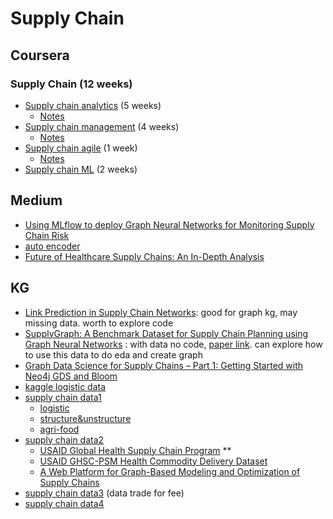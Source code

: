 # Supply Chain



## Coursera
### Supply Chain (12 weeks)
* [Supply chain analytics](https://www.coursera.org/programs/manulife-learning-program-zgh8l/specializations/supply-chain-analytics) (5 weeks)
  * [Notes](https://github.com/jinfeijoy/supply_chain/blob/main/sc_analytica.md) 
* [Supply chain management](https://www.coursera.org/programs/manulife-learning-program-zgh8l/specializations/supply-chain-management) (4 weeks)
  * [Notes](https://github.com/jinfeijoy/supply_chain/blob/main/sc_management.md) 
* [Supply chain agile](https://www.coursera.org/programs/manulife-learning-program-zgh8l/specializations/leverage-data-science-agile-supply-chain) (1 week)
    * [Notes](https://github.com/jinfeijoy/supply_chain/blob/main/agile_sc.md)
* [Supply chain ML](https://www.coursera.org/programs/manulife-learning-program-zgh8l/specializations/machine-learning-supply-chain) (2 weeks)


## Medium 
* [Using MLflow to deploy Graph Neural Networks for Monitoring Supply Chain Risk](https://medium.com/@ajmal.t.aziz/using-mlflow-to-deploy-graph-neural-networks-for-monitoring-supply-chain-risk-644c87e5259e)
* [auto encoder](https://www.jeremyjordan.me/autoencoders/)
* [Future of Healthcare Supply Chains: An In-Depth Analysis](https://www.ghx.com/the-healthcare-hub/supply-chain-future-healthcare/)


## KG
* [Link Prediction in Supply Chain Networks](https://github.com/grandintegrator/Link-Prediction-Supply-Chains): good for graph kg, may missing data. worth to explore code
* [SupplyGraph: A Benchmark Dataset for Supply Chain Planning using Graph Neural Networks](https://github.com/CIOL-SUST/SupplyGraph) : with data no code, [paper link](https://arxiv.org/html/2401.15299v1). can explore how to use this data to do eda and create graph
* [Graph Data Science for Supply Chains – Part 1: Getting Started with Neo4j GDS and Bloom](https://neo4j.com/developer-blog/supply-chain-neo4j-gds-bloom/)
* [kaggle logistic data](https://www.kaggle.com/datasets/laurinbrechter/supply-chain-data)
* [supply chain data1](https://datasetsearch.research.google.com/search?query=supply+chain%27+-site:kaggle.com)
   * [logistic](https://brunel.figshare.com/articles/dataset/Supply_Chain_Logistics_Problem_Dataset/7558679)
   * [structure&unstructure](https://b2find.dkrz.de/dataset/1da02611-654c-561e-9b16-410d7010c288)
   * [agri-food](https://b2find.dkrz.de/dataset/9c207995-d995-52cf-b812-9faf0c0c7044)
* [supply chain data2](https://catalog.data.gov/dataset?tags=supply-chain)
   * [USAID Global Health Supply Chain Program](https://catalog.data.gov/dataset/usaid-global-health-supply-chain-program-procurement-and-supply-management-ghsc-psm-health) **
   * [USAID GHSC-PSM Health Commodity Delivery Dataset](https://catalog.data.gov/dataset/usaid-ghsc-psm-health-commodity-delivery-dataset)
   * [A Web Platform for Graph-Based Modeling and Optimization of Supply Chains](https://catalog.data.gov/dataset/datasets-for-manuscript-adam-a-web-platform-for-graph-based-modeling-and-optimization-of-s)
* [supply chain data3](https://datarade.ai/data-categories/supply-chain-data/datasets) (data trade for fee)
* [supply chain data4](https://or.stackexchange.com/questions/529/supply-chain-public-data-repository)





